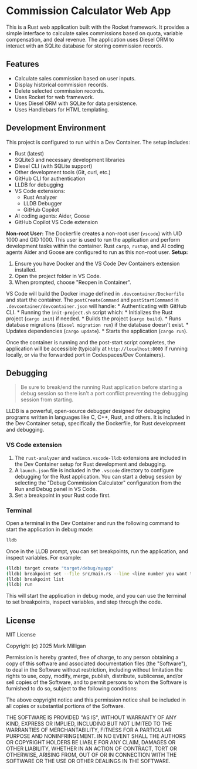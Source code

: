 # Commission Calculator Web App

This is a Rust web application built with the Rocket framework. It provides a simple interface to calculate sales commissions based on quota, variable compensation, and deal revenue. The application uses Diesel ORM to interact with an SQLite database for storing commission records.

## Features

*   Calculate sales commission based on user inputs.
*   Display historical commission records.
*   Delete selected commission records.
*   Uses Rocket for web framework.
*   Uses Diesel ORM with SQLite for data persistence.
*   Uses Handlebars for HTML templating.

## Development Environment

This project is configured to run within a Dev Container. The setup includes:

*   Rust (latest)
*   SQLite3 and necessary development libraries
*   Diesel CLI (with SQLite support)
*   Other development tools (Git, curl, etc.)
*   GitHub CLI for authentication
*   LLDB for debugging
*   VS Code extensions:
    *   Rust Analyzer
    *   LLDB Debugger
    *   GitHub Copilot
*   AI coding agents: Aider, Goose
*   GitHub Copilot VS Code extension

**Non-root User:**
The Dockerfile creates a non-root user (`vscode`) with UID 1000 and GID 1000. This user is used to run the application and perform development tasks within the container. Rust `cargo`, `rustup`, and AI coding agents Aider and Goose are configured to run as this non-root user.
**Setup:**

1.  Ensure you have Docker and the VS Code Dev Containers extension installed.
2.  Open the project folder in VS Code.
3.  When prompted, choose "Reopen in Container".

VS Code will build the Docker image defined in `.devcontainer/Dockerfile` and start the container. The `postCreateCommand` and `postStartCommand` in `.devcontainer/devcontainer.json` will handle:
    *   Authenticating with GitHub CLI.
    *   Running the `init-project.sh` script which:
        *   Initializes the Rust project (`cargo init`) if needed.
        *   Builds the project (`cargo build`).
        *   Runs database migrations (`diesel migration run`) if the database doesn't exist.
        *   Updates dependencies (`cargo update`).
        *   Starts the application (`cargo run`).

Once the container is running and the post-start script completes, the application will be accessible (typically at `http://localhost:8000` if running locally, or via the forwarded port in Codespaces/Dev Containers).

## Debugging

> Be sure to break/end the running Rust application before starting a debug session so there isn't a port conflict preventing the debugging session from starting.

LLDB is a powerful, open-source debugger designed for debugging programs written in languages like C, C++, Rust, and others. It is included in the Dev Container setup, specifically the Dockerfile, for Rust development and debugging.

### VS Code extension

1. The `rust-analyzer` and `vadimcn.vscode-lldb` extensions are included in the Dev Container setup for Rust development and debugging.
1. A `launch.json` file is included in the `.vscode` directory to configure debugging for the Rust application. You can start a debug session by selecting the "Debug Commission Calculator" configuration from the Run and Debug panel in VS Code.
1. Set a breakpoint in your Rust code first.

### Terminal

Open a terminal in the Dev Container and run the following command to start the application in debug mode:

```bash
lldb
```

Once in the LLDB prompt, you can set breakpoints, run the application, and inspect variables. For example:

```bash
(lldb) target create "target/debug/myapp"
(lldb) breakpoint set --file src/main.rs --line <line number you want to set the breakpoint on>
(lldb) breakpoint list
(lldb) run
```
This will start the application in debug mode, and you can use the terminal to set breakpoints, inspect variables, and step through the code.
## License

MIT License

Copyright (c) 2025 Mark Milligan

Permission is hereby granted, free of charge, to any person obtaining a copy
of this software and associated documentation files (the "Software"), to deal
in the Software without restriction, including without limitation the rights
to use, copy, modify, merge, publish, distribute, sublicense, and/or sell
copies of the Software, and to permit persons to whom the Software is
furnished to do so, subject to the following conditions:

The above copyright notice and this permission notice shall be included in all
copies or substantial portions of the Software.

THE SOFTWARE IS PROVIDED "AS IS", WITHOUT WARRANTY OF ANY KIND, EXPRESS OR
IMPLIED, INCLUDING BUT NOT LIMITED TO THE WARRANTIES OF MERCHANTABILITY,
FITNESS FOR A PARTICULAR PURPOSE AND NONINFRINGEMENT. IN NO EVENT SHALL THE
AUTHORS OR COPYRIGHT HOLDERS BE LIABLE FOR ANY CLAIM, DAMAGES OR OTHER
LIABILITY, WHETHER IN AN ACTION OF CONTRACT, TORT OR OTHERWISE, ARISING FROM,
OUT OF OR IN CONNECTION WITH THE SOFTWARE OR THE USE OR OTHER DEALINGS IN THE
SOFTWARE.
